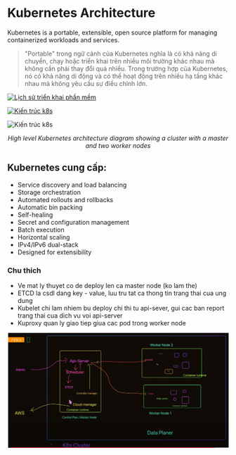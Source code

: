 # Kubernetes Architecture

Kubernetes is a portable, extensible, open source platform for managing containerized workloads and services.

> "Portable" trong ngữ cảnh của Kubernetes nghĩa là có khả năng di chuyển, chạy hoặc triển khai trên nhiều môi trường khác nhau mà không cần phải thay đổi quá nhiều. Trong trường hợp của Kubernetes, nó có khả năng di động và có thể hoạt động trên nhiều hạ tầng khác nhau mà không yêu cầu sự điều chỉnh lớn.

[![Lịch sử triển khai phần mềm](https://d33wubrfki0l68.cloudfront.net/26a177ede4d7b032362289c6fccd448fc4a91174/eb693/images/docs/container_evolution.svg)](https://kubernetes.io/docs/concepts/overview/#:~:text=Storage%20orchestration%20Kubernetes%20allows%20you,public%20cloud%20providers%2C%20and%20more.)

[![Kiến trúc k8s](https://d33wubrfki0l68.cloudfront.net/2475489eaf20163ec0f54ddc1d92aa8d4c87c96b/e7c81/images/docs/components-of-kubernetes.svg)](https://kubernetes.io/docs/concepts/overview/components/)

![Kiến trúc k8s](https://www.aquasec.com/wp-content/uploads/2020/11/Kubernetes-101-Architecture-Diagram.jpg)
_<center>High level Kubernetes architecture diagram showing a cluster with a master and two worker nodes</center>_

## Kubernetes cung cấp:

- Service discovery and load balancing
- Storage orchestration
- Automated rollouts and rollbacks
- Automatic bin packing
- Self-healing
- Secret and configuration management
- Batch execution
- Horizontal scaling
- IPv4/IPv6 dual-stack
- Designed for extensibility 

### Chu thich

- Ve mat ly thuyet co de deploy len ca master node (ko lam the)
- ETCD la csdl dang key - value, luu tru tat ca thong tin trang thai cua ung dung
- Kubelet chi lam nhiem bu deploy chi thi tu api-sever, gui cac ban report trang thai cua dich vu voi api-server
- Kuproxy quan ly giao tiep giua cac pod trong worker node

![K8s](./assets/1.png)
  